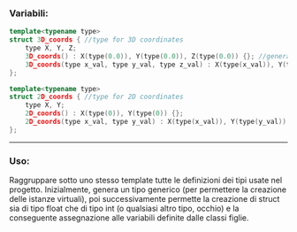 ### Variabili:

```cpp
template<typename type>
struct 3D_coords { //type for 3D coordinates
	type X, Y, Z;
	3D_coords() : X(type(0.0)), Y(type(0.0)), Z(type(0.0)) {}; //general constructor
	3D_coords(type x_val, type y_val, type z_val) : X(type(x_val)), Y(type(y_val)), Z(type(z_val)) {}; //specific constructor
};

template<typename type>
struct 2D_coords { //type for 2D coordinates
	type X, Y;
	2D_coords() : X(type(0)), Y(type(0)) {};
	2D_coords(type x_val, type y_val) : X(type(x_val)), Y(type(y_val)) {};
};
```

---
### Uso:
Raggruppare sotto uno stesso template tutte le definizioni dei tipi usate nel progetto.
Inizialmente, genera un tipo generico (per permettere la creazione delle istanze virtuali), poi successivamente permette la creazione di struct sia di tipo float che di tipo int (o qualsiasi altro tipo, occhio) e la conseguente assegnazione alle variabili definite dalle classi figlie.